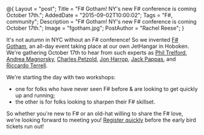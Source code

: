 @{
    Layout = "post";
    Title = "F# Gotham! NY's new F# conference is coming October 17th.";
    AddedDate = "2015-09-02T10:00:02";
    Tags = "F#, community";
    Description = "F# Gotham! NY's new F# conference is coming October 17th.";
    Image = "fgotham.jpg";
    PostAuthor = "Rachel Reese";
}

It's not autumn in NYC without an F# conference! So we invented [F# Gotham](http://www.fsharpgotham.com/), an all-day event taking place at our own JetHangar in Hoboken. We're gathering October 17th to hear from such experts as [Phil Trelford](http://trelford.com/blog/), [Andrea Magnorsky](http://www.roundcrisis.com/), [Charles Petzold](http://www.charlespetzold.com), [Jon Harrop](http://www.ffconsultancy.com/), [Jack Pappas](https://twitter.com/jkpappas), and [Riccardo Terrell](https://twitter.com/trikace). 
<!--more-->  

We're starting the day with two workshops: 

- one for folks who have never seen F# before & are looking to get quickly up and running;
- the other is for folks looking to sharpen their F# skillset.

So whether you're new to F# or an old-hat willing to share the F# love, we're looking forward to meeting you! [Register quickly](http://www.fsharpgotham.com/register) before the early bird tickets run out! 
